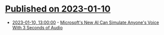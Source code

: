 # [Published on 2023-01-10](index.md)

* [2023-01-10, 13:00:00](https://slashdot.org/story/23/01/10/0749241/microsofts-new-ai-can-simulate-anyones-voice-with-3-seconds-of-audio?utm_source=rss1.0mainlinkanon&utm_medium=feed) - [Microsoft's New AI Can Simulate Anyone's Voice With 3 Seconds of Audio](https://slashdot.org/story/23/01/10/0749241/microsofts-new-ai-can-simulate-anyones-voice-with-3-seconds-of-audio?utm_source=rss1.0mainlinkanon&utm_medium=feed)
